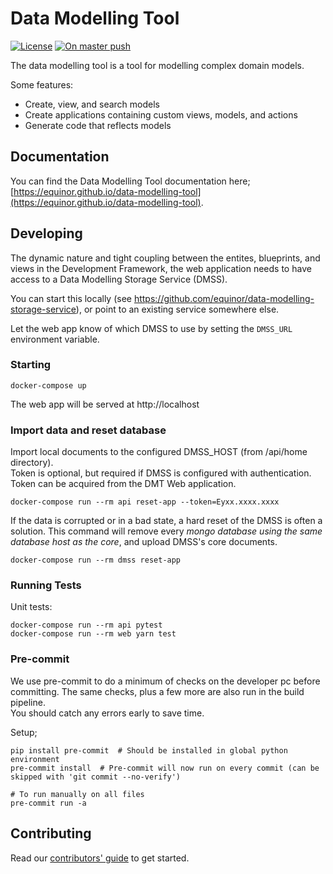 # Data Modelling Tool
[![License][license-badge]][license]
[![On master push][on-master-push-branch-badge]][on-master-push-branch-action]

The data modelling tool is a tool for modelling complex domain models.

Some features:

* Create, view, and search models
* Create applications containing custom views, models, and actions
* Generate code that reflects models

## Documentation

You can find the Data Modelling Tool documentation here; [https://equinor.github.io/data-modelling-tool](https://equinor.github.io/data-modelling-tool).

## Developing
 
The dynamic nature and tight coupling between the entites, blueprints, and views in the Development Framework,
the web application needs to have access to a Data Modelling Storage Service (DMSS).

You can start this locally (see https://github.com/equinor/data-modelling-storage-service), or point to an existing service somewhere else.

Let the web app know of which DMSS to use by setting the `DMSS_URL` environment variable.

### Starting

```shell
docker-compose up
```

The web app will be served at http://localhost

<!-- TODO: Update this with new import-cli tool

-->
### Import data and reset database

Import local documents to the configured DMSS_HOST (from /api/home directory).  
Token is optional, but required if DMSS is configured with authentication.  
Token can be acquired from the DMT Web application.

```shell
docker-compose run --rm api reset-app --token=Eyxx.xxxx.xxxx
```

If the data is corrupted or in a bad state, a hard reset of the DMSS is often a solution.
This command will remove every _mongo database using the same database host as the core_, and upload DMSS's core documents.

```shell
docker-compose run --rm dmss reset-app
```

### Running Tests

Unit tests:

`docker-compose run --rm api pytest`  
`docker-compose run --rm web yarn test`

### Pre-commit

We use pre-commit to do a minimum of checks on the developer pc before committing. The same checks, plus a few more are
also run in the build pipeline.  
You should catch any errors early to save time.

Setup;

```shell
pip install pre-commit  # Should be installed in global python environment
pre-commit install  # Pre-commit will now run on every commit (can be skipped with 'git commit --no-verify')

# To run manually on all files
pre-commit run -a 
```

## Contributing 

Read our [contributors' guide](https://https://equinor.github.io/data-modelling-tool/contribute-guide.html) to get started.

[license-badge]: https://img.shields.io/badge/License-MIT-yellow.svg
[license]: https://github.com/equinor/data-modelling-tool/blob/master/LICENSE
[releases]: https://github.com/equinor/data-modelling-tool/releases
[on-master-push-branch-badge]: https://github.com/equinor/data-modelling-tool/actions/workflows/on-master-push.yaml/badge.svg
[on-master-push-branch-action]: https://github.com/equinor/data-modelling-tool/actions/workflows/on-master-push.yaml